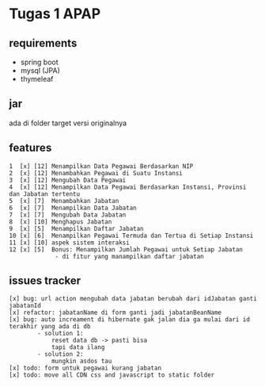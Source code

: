# Tugas 1 APAP

## requirements
- spring boot
- mysql (JPA)
- thymeleaf

## jar 
ada di folder target versi originalnya

## features
    1  [x] [12] ​Menampilkan Data Pegawai Berdasarkan NIP
    2  [x] [12] ​Menambahkan Pegawai di Suatu Instansi
    3  [x] [12] ​Mengubah Data Pegawai
    4  [x] [12] Menampilkan Data Pegawai Berdasarkan Instansi, Provinsi dan Jabatan tertentu 
    5  [x] [7] ​ Menambahkan Jabatan    
    6  [x] [7] ​ Menampilkan Data Jabatan    
    7  [x] [7] ​ Mengubah Data Jabatan
    8  [x] [10] ​Menghapus Jabatan    
    9  [x] [5] ​ Menampilkan Daftar Jabatan
    10 [x] [6] ​ Menampilkan Pegawai Termuda dan Tertua di Setiap Instansi
    11 [x] [10] aspek sistem interaksi
    12 [x] [5]  Bonus: Menampilkan Jumlah Pegawai untuk Setiap Jabatan
                 - di fitur yang manampilkan daftar jabatan

## issues tracker
    [x] bug: url action mengubah data jabatan berubah dari idJabatan ganti jabatanId
    [x] refactor: jabatanName di form ganti jadi jabatanBeanName
    [x] bug: auto increament di hibernate gak jalan dia ga mulai dari id terakhir yang ada di db
            - solution 1:
                reset data db -> pasti bisa
                tapi data ilang
            - solution 2:
                mungkin asdos tau
    [x] todo: form untuk pegawai kurang jabatan
    [x] todo: move all CDN css and javascript to static folder
